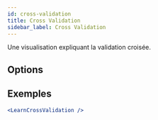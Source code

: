 ```yaml
---
id: cross-validation
title: Cross Validation
sidebar_label: Cross Validation
---
```


Une visualisation expliquant la validation croisée.

## Options



## Exemples

```jsx live
<LearnCrossValidation />
```

